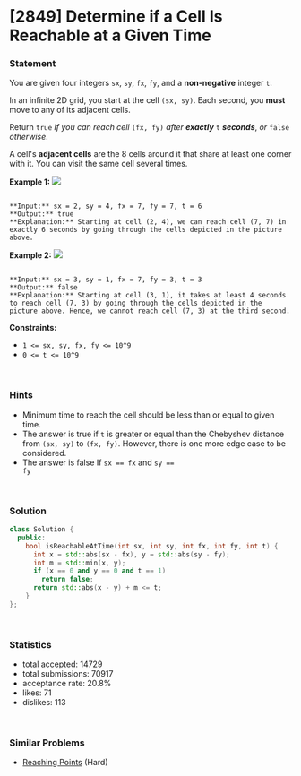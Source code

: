 # [2849] Determine if a Cell Is Reachable at a Given Time



### Statement

You are given four integers `sx`, `sy`, `fx`, `fy`, and a **non-negative** integer `t`.

In an infinite 2D grid, you start at the cell `(sx, sy)`. Each second, you **must** move to any of its adjacent cells.

Return `true` *if you can reach cell* `(fx, fy)` *after **exactly*** `t` ***seconds***, *or* `false` *otherwise*.

A cell's **adjacent cells** are the 8 cells around it that share at least one corner with it. You can visit the same cell several times.


**Example 1:**
![](https://assets.leetcode.com/uploads/2023/08/05/example2.svg)

```

**Input:** sx = 2, sy = 4, fx = 7, fy = 7, t = 6
**Output:** true
**Explanation:** Starting at cell (2, 4), we can reach cell (7, 7) in exactly 6 seconds by going through the cells depicted in the picture above. 

```

**Example 2:**
![](https://assets.leetcode.com/uploads/2023/08/05/example1.svg)

```

**Input:** sx = 3, sy = 1, fx = 7, fy = 3, t = 3
**Output:** false
**Explanation:** Starting at cell (3, 1), it takes at least 4 seconds to reach cell (7, 3) by going through the cells depicted in the picture above. Hence, we cannot reach cell (7, 3) at the third second.

```

**Constraints:**
* `1 <= sx, sy, fx, fy <= 10^9`
* `0 <= t <= 10^9`


<br />

### Hints

- Minimum time to reach the cell should be less than or equal to given time.
- The answer is true if <code>t</code> is greater or equal than the Chebyshev distance from <code>(sx, sy)</code> to <code>(fx, fy)</code>. However, there is one more edge case to be considered.
- The answer is false If <code>sx == fx</code> and <code>sy == fy</code>

<br />

### Solution

```cpp
class Solution {
  public:
    bool isReachableAtTime(int sx, int sy, int fx, int fy, int t) {
      int x = std::abs(sx - fx), y = std::abs(sy - fy);
      int m = std::min(x, y);
      if (x == 0 and y == 0 and t == 1)
        return false;
      return std::abs(x - y) + m <= t;
    }
};
```

<br />

### Statistics

- total accepted: 14729
- total submissions: 70917
- acceptance rate: 20.8%
- likes: 71
- dislikes: 113

<br />

### Similar Problems

- [Reaching Points](https://leetcode.com/problems/reaching-points) (Hard)

